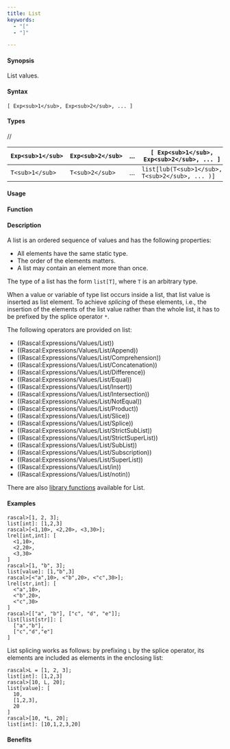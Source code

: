 ```yaml
---
title: List
keywords:
  - "["
  - "]"

---
```


#### Synopsis

List values.

#### Syntax

`[ Exp<sub>1</sub>, Exp<sub>2</sub>, ... ]`

#### Types

//


|  `Exp<sub>1</sub>` |  `Exp<sub>2</sub>` |  ...  |  `[ Exp<sub>1</sub>, Exp<sub>2</sub>, ... ]`    |
| --- | --- | --- | --- |
| `T<sub>1</sub>`    | `T<sub>2</sub>`    |  ...  |  `list[lub(T<sub>1</sub>, T<sub>2</sub>, ... )]`  |


#### Usage

#### Function

#### Description

A list is an ordered sequence of values and has the following properties:

*  All elements have the same static type.
*  The order of the elements matters.
*  A list may contain an element more than once.


The type of a list has the form `list[T]`,
where `T` is an arbitrary type.

When a value or variable of type list occurs inside a list, that list value is inserted as list element.
To achieve _splicing_ of these elements, i.e., the insertion of the elements of the list value rather than the whole list,
it has to be prefixed by the splice operator `*`.

The following operators are provided on list:
* ((Rascal:Expressions/Values/List))
* ((Rascal:Expressions/Values/List/Append))
* ((Rascal:Expressions/Values/List/Comprehension))
* ((Rascal:Expressions/Values/List/Concatenation))
* ((Rascal:Expressions/Values/List/Difference))
* ((Rascal:Expressions/Values/List/Equal))
* ((Rascal:Expressions/Values/List/Insert))
* ((Rascal:Expressions/Values/List/Intersection))
* ((Rascal:Expressions/Values/List/NotEqual))
* ((Rascal:Expressions/Values/List/Product))
* ((Rascal:Expressions/Values/List/Slice))
* ((Rascal:Expressions/Values/List/Splice))
* ((Rascal:Expressions/Values/List/StrictSubList))
* ((Rascal:Expressions/Values/List/StrictSuperList))
* ((Rascal:Expressions/Values/List/SubList))
* ((Rascal:Expressions/Values/List/Subscription))
* ((Rascal:Expressions/Values/List/SuperList))
* ((Rascal:Expressions/Values/List/in))
* ((Rascal:Expressions/Values/List/notin))

There are also [library functions](/docs/Library/List) available for List.

#### Examples


```rascal-shell
rascal>[1, 2, 3];
list[int]: [1,2,3]
rascal>[<1,10>, <2,20>, <3,30>];
lrel[int,int]: [
  <1,10>,
  <2,20>,
  <3,30>
]
rascal>[1, "b", 3];
list[value]: [1,"b",3]
rascal>[<"a",10>, <"b",20>, <"c",30>];
lrel[str,int]: [
  <"a",10>,
  <"b",20>,
  <"c",30>
]
rascal>[["a", "b"], ["c", "d", "e"]];
list[list[str]]: [
  ["a","b"],
  ["c","d","e"]
]
```
List splicing works as follows: by prefixing `L` by the splice operator, its elements are included as elements in the enclosing list:

```rascal-shell
rascal>L = [1, 2, 3];
list[int]: [1,2,3]
rascal>[10, L, 20];
list[value]: [
  10,
  [1,2,3],
  20
]
rascal>[10, *L, 20];
list[int]: [10,1,2,3,20]
```

#### Benefits


